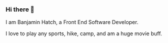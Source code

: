 ### Hi there 👋

I am Banjamin Hatch, a Front End Software Developer. 

I love to play any sports, hike, camp, and am a huge movie buff.
